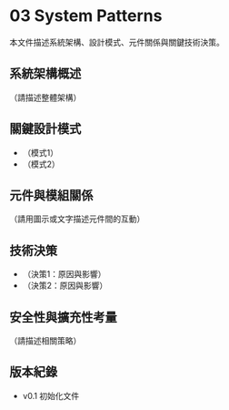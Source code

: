 # 03 System Patterns

本文件描述系統架構、設計模式、元件關係與關鍵技術決策。

## 系統架構概述
（請描述整體架構）

## 關鍵設計模式
- （模式1）
- （模式2）

## 元件與模組關係
（請用圖示或文字描述元件間的互動）

## 技術決策
- （決策1：原因與影響）
- （決策2：原因與影響）

## 安全性與擴充性考量
（請描述相關策略）

## 版本紀錄
- v0.1 初始化文件
